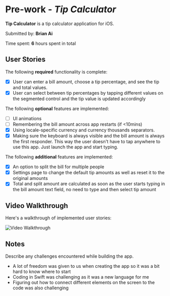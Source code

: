 
# Pre-work - *Tip Calculator*

**Tip Calculator** is a tip calculator application for iOS.

Submitted by: **Brian Ai**

Time spent: **6** hours spent in total

## User Stories

The following **required** functionality is complete:

* [x] User can enter a bill amount, choose a tip percentage, and see the tip and total values.
* [x] User can select between tip percentages by tapping different values on the segmented control and the tip value is updated accordingly

The following **optional** features are implemented:

* [ ] UI animations
* [ ] Remembering the bill amount across app restarts (if <10mins)
* [x] Using locale-specific currency and currency thousands separators.
* [x] Making sure the keyboard is always visible and the bill amount is always the first responder. This way the user doesn't have to tap anywhere to use this app. Just launch the app and start typing.

The following **additional** features are implemented:

- [x] An option to split the bill for multiple people
- [x] Settings page to change the default tip amounts as well as reset it to the original amounts
- [x] Total and split amount are calculated as soon as the user starts typing in the bill amount text field, no need to type and then select tip amount

## Video Walkthrough

Here's a walkthrough of implemented user stories:

<img src='https://i.imgur.com/5yl5mN5.gif' title='Video Walkthrough' width='' alt='Video Walkthrough' />


## Notes

Describe any challenges encountered while building the app.
- A lot of freedom was given to us when creating the app so it was a bit hard to know where to start
- Coding in Swift was challenging as it was a new language for me
- Figuring out how to connect different elements on the screen to the code was also challenging

